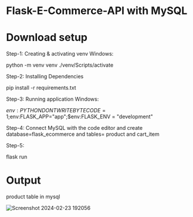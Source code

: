 # Flask-E-Commerce-API with MySQL
# Download setup
Step-1: Creating & activating venv Windows:

 python -m venv venv
  ./venv/Scripts/activate

Step-2: Installing Dependencies

  pip install -r requirements.txt

Step-3: Running application Windows:

   $env:PYTHONDONTWRITEBYTECODE=1;$env:FLASK_APP="app";$env:FLASK_ENV = "development"

   
Step-4: Connect MySQL with the code editor and create database=flask_ecommerce and tables= product and cart_item


Step-5:

   flask run

   
# Output 

product table in mysql

![Screenshot 2024-02-23 192056](https://github.com/jagati2/Flask-E-Commerce-API/assets/105737471/84199e92-27a2-4af1-8998-8050debb6702)




